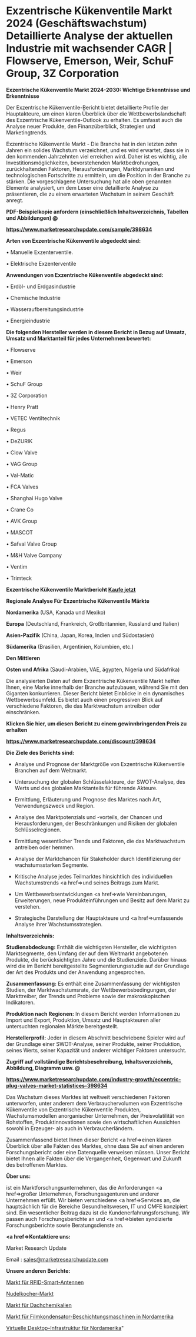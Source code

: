 # Exzentrische Kükenventile Markt 2024 (Geschäftswachstum) Detaillierte Analyse der aktuellen Industrie mit wachsender CAGR | Flowserve, Emerson, Weir, SchuF Group, 3Z Corporation

<strong>Exzentrische Kükenventile Markt 2024-2030: Wichtige Erkenntnisse und Erkenntnisse</strong>

Der Exzentrische Kükenventile-Bericht bietet detaillierte Profile der Hauptakteure, um einen klaren Überblick über die Wettbewerbslandschaft des Exzentrische Kükenventile-Outlook zu erhalten. Es umfasst auch die Analyse neuer Produkte, den Finanzüberblick, Strategien und Marketingtrends.

Exzentrische Kükenventile Markt - Die Branche hat in den letzten zehn Jahren ein solides Wachstum verzeichnet, und es wird erwartet, dass sie in den kommenden Jahrzehnten viel erreichen wird. Daher ist es wichtig, alle Investitionsmöglichkeiten, bevorstehenden Marktbedrohungen, zurückhaltenden Faktoren, Herausforderungen, Marktdynamiken und technologischen Fortschritte zu ermitteln, um die Position in der Branche zu stärken. Die vorgeschlagene Untersuchung hat alle oben genannten Elemente analysiert, um dem Leser eine detaillierte Analyse zu präsentieren, die zu einem erwarteten Wachstum in seinem Geschäft anregt.



<strong><b>PDF-Beispielkopie anfordern (einschließlich Inhaltsverzeichnis, Tabellen und Abbildungen) @ </b></strong>

<strong><a href=https://www.marketresearchupdate.com/sample/398634>

<strong>https://www.marketresearchupdate.com/sample/398634</u></a></strong></strong>



<strong>Arten von Exzentrische Kükenventile abgedeckt sind:</strong>

• Manuelle Exzenterventile.

• Elektrische Exzenterventile



<strong>Anwendungen von Exzentrische Kükenventile abgedeckt sind:</strong>

• Erdöl- und Erdgasindustrie

• Chemische Industrie

• Wasseraufbereitungsindustrie

• Energieindustrie



<strong>Die folgenden Hersteller werden in diesem Bericht in Bezug auf Umsatz, Umsatz und Marktanteil für jedes Unternehmen bewertet:</strong>

• Flowserve

• Emerson

• Weir

• SchuF Group

• 3Z Corporation

• Henry Pratt

• VETEC Ventiltechnik

• Regus

• DeZURIK

• Clow Valve

• VAG Group

• Val-Matic

• FCA Valves

• Shanghai Hugo Valve

• Crane Co

• AVK Group

• MASCOT

• Safval Valve Group

• M&H Valve Company

• Ventim

• Trimteck



<strong>Exzentrische Kükenventile Marktbericht <a href=https://www.marketresearchupdate.com/buynow/398634>Kaufe jetzt</a></strong>



<strong>Regionale Analyse Für Exzentrische Kükenventile Märkte</strong>



<strong>Nordamerika</strong> (USA, Kanada und Mexiko)



<strong>Europa</strong> (Deutschland, Frankreich, Großbritannien, Russland und Italien)



<strong>Asien-Pazifik</strong> (China, Japan, Korea, Indien und Südostasien)



<strong>Südamerika</strong> (Brasilien, Argentinien, Kolumbien, etc.)



<strong>Den Mittleren</strong> 

<strong>Osten und Afrika</strong> (Saudi-Arabien, VAE, ägypten, Nigeria und Südafrika)

Die analysierten Daten auf dem Exzentrische Kükenventile Markt helfen Ihnen, eine Marke innerhalb der Branche aufzubauen, während Sie mit den Giganten konkurrieren. Dieser Bericht bietet Einblicke in ein dynamisches Wettbewerbsumfeld. Es bietet auch einen progressiven Blick auf verschiedene Faktoren, die das Marktwachstum antreiben oder einschränken.



<strong>Klicken Sie hier, um diesen Bericht zu einem gewinnbringenden Preis zu erhalten
</strong>

<strong><a href=https://www.marketresearchupdate.com/discount/398634>https://www.marketresearchupdate.com/discount/398634</b></u></strong></a>



<strong>Die Ziele des Berichts sind:</strong>

- Analyse und Prognose der Marktgröße von Exzentrische Kükenventile Branchen auf dem Weltmarkt.

- Untersuchung der globalen Schlüsselakteure, der SWOT-Analyse, des Werts und des globalen Marktanteils für führende Akteure.

- Ermittlung, Erläuterung und Prognose des Marktes nach Art, Verwendungszweck und Region.

- Analyse des Marktpotenzials und -vorteils, der Chancen und Herausforderungen, der Beschränkungen und Risiken der globalen Schlüsselregionen.

- Ermittlung wesentlicher Trends und Faktoren, die das Marktwachstum antreiben oder hemmen.

- Analyse der Marktchancen für Stakeholder durch Identifizierung der wachstumsstarken Segmente.

- Kritische Analyse jedes Teilmarktes hinsichtlich des individuellen Wachstumstrends <a href=>und</a> seines Beitrags zum Markt.

- Um Wettbewerbsentwicklungen <a href=>wie</a> Vereinbarungen, Erweiterungen, neue Produkteinführungen und Besitz auf dem Markt zu verstehen.

- Strategische Darstellung der Hauptakteure und <a href=>umfas</a>sende Analyse ihrer Wachstumsstrategien.



<strong>Inhaltsverzeichnis:</strong>



<strong>Studienabdeckung:</strong> Enthält die wichtigsten Hersteller, die wichtigsten Marktsegmente, den Umfang der auf dem Weltmarkt angebotenen Produkte, die berücksichtigten Jahre und die Studienziele. Darüber hinaus wird die im Bericht bereitgestellte Segmentierungsstudie auf der Grundlage der Art des Produkts und der Anwendung angesprochen.



<strong>Zusammenfassung:</strong> Es enthält eine Zusammenfassung der wichtigsten Studien, der Marktwachstumsrate, der Wettbewerbsbedingungen, der Markttreiber, der Trends und Probleme sowie der makroskopischen Indikatoren.



<strong>Produktion nach Regionen:</strong> In diesem Bericht werden Informationen zu Import und Export, Produktion, Umsatz und Hauptakteuren aller untersuchten regionalen Märkte bereitgestellt.



<strong>Herstellerprofil:</strong> Jeder in diesem Abschnitt beschriebene Spieler wird auf der Grundlage einer SWOT-Analyse, seiner Produkte, seiner Produktion, seines Werts, seiner Kapazität und anderer wichtiger Faktoren untersucht.



<strong><b>Zugriff auf vollständige Berichtsbeschreibung, Inhaltsverzeichnis, Abbildung, Diagramm usw. @ </b></strong>

<strong><a href=https://www.marketresearchupdate.com/industry-growth/eccentric-plug-valves-market-statistices-398634>https://www.marketresearchupdate.com/industry-growth/eccentric-plug-valves-market-statistices-398634</a></strong>

Das Wachstum dieses Marktes ist weltweit verschiedenen Faktoren unterworfen, unter anderem dem Verbrauchervolumen von Exzentrische Kükenventile von Exzentrische Kükenventile Produkten, Wachstumsmodellen anorganischer Unternehmen, der Preisvolatilität von Rohstoffen, Produktinnovationen sowie den wirtschaftlichen Aussichten sowohl in Erzeuger- als auch in Verbraucherländern.

Zusammenfassend bietet Ihnen dieser Bericht <a href=>einen</a> klaren Überblick über alle Fakten des Marktes, ohne dass Sie auf einen anderen Forschungsbericht oder eine Datenquelle verweisen müssen. Unser Bericht bietet Ihnen alle Fakten über die Vergangenheit, Gegenwart und Zukunft des betroffenen Marktes.



<strong>Über uns:</strong>

 ist ein Marktforschungsunternehmen, das die Anforderungen <a href=>großer</a> Unternehmen, Forschungsagenturen und anderer Unternehmen erfüllt. Wir bieten verschiedene <a href=>Services</a> an, die hauptsächlich für die Bereiche Gesundheitswesen, IT und CMFE konzipiert sind. Ein wesentlicher Beitrag dazu ist die Kundenerfahrungsforschung. Wir passen auch Forschungsberichte an und <a href=>bieten</a> syndizierte Forschungsberichte sowie Beratungsdienste an.



<strong><a href=>Kontaktiere uns:</a></strong>

Market Research Update

Email : sales@marketresearchupdate.com



<strong>Unsere anderen Berichte:</strong>

<a href=https://www.linkedin.com/pulse/rfid-smart-antenna-market-2023-future-scope-demands>Markt für RFID-Smart-Antennen</a>

<a href=https://www.linkedin.com/pulse/noodle-cooker-market-sizing-up-anticipating>Nudelkocher-Markt</a>

<a href=https://www.linkedin.com/pulse/roofing-chemicals-market-size-emerging-trends>Markt für Dachchemikalien</a>

<a href=https://www.linkedin.com/pulse/north-america-film-capacitor-coating-machine-market-2023>Markt für Filmkondensator-Beschichtungsmaschinen in Nordamerika</a>

<a href=https://www.linkedin.com/pulse/north-america-virtual-desktop-infrastructure>Virtuelle Desktop-Infrastruktur für Nordamerika</a>"
